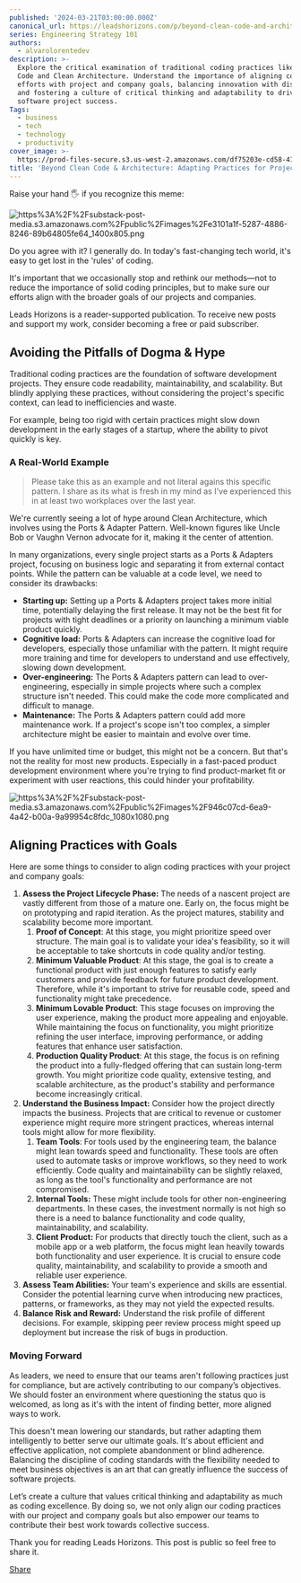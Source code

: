 ```yaml
---
published: '2024-03-21T03:00:00.000Z'
canonical_url: https://leadshorizons.com/p/beyond-clean-code-and-architecture
series: Engineering Strategy 101
authors:
  - alvarolorentedev
description: >-
  Explore the critical examination of traditional coding practices like Clean
  Code and Clean Architecture. Understand the importance of aligning coding
  efforts with project and company goals, balancing innovation with discipline,
  and fostering a culture of critical thinking and adaptability to drive
  software project success.
Tags:
  - business
  - tech
  - technology
  - productivity
cover_image: >-
  https://prod-files-secure.s3.us-west-2.amazonaws.com/df75203e-cd58-41eb-8339-d5bf4288eb0e/ee0aeb4e-0152-4dbb-a3d1-506dc0628a5a/bearly-generated-image-QJ27V8.png?X-Amz-Algorithm=AWS4-HMAC-SHA256&X-Amz-Content-Sha256=UNSIGNED-PAYLOAD&X-Amz-Credential=AKIAT73L2G45HZZMZUHI%2F20240321%2Fus-west-2%2Fs3%2Faws4_request&X-Amz-Date=20240321T120335Z&X-Amz-Expires=3600&X-Amz-Signature=9f06a8f656de4143ef494b353ab3a351c4b7d5ba91128fa7c724719f4130173c&X-Amz-SignedHeaders=host&x-id=GetObject
title: 'Beyond Clean Code & Architecture: Adapting Practices for Project Success'
---
```


Raise your hand 🖐️ if you recognize this meme:


![https%3A%2F%2Fsubstack-post-media.s3.amazonaws.com%2Fpublic%2Fimages%2Fe3101a1f-5287-4886-8246-89b64805fe64_1400x805.png](https://substackcdn.com/image/fetch/w_1456,c_limit,f_auto,q_auto:good,fl_progressive:steep/https%3A%2F%2Fsubstack-post-media.s3.amazonaws.com%2Fpublic%2Fimages%2Fe3101a1f-5287-4886-8246-89b64805fe64_1400x805.png)


Do you agree with it? I generally do. In today's fast-changing tech world, it's easy to get lost in the 'rules' of coding.


It's important that we occasionally stop and rethink our methods—not to reduce the importance of solid coding principles, but to make sure our efforts align with the broader goals of our projects and companies.


Leads Horizons is a reader-supported publication. To receive new posts and support my work, consider becoming a free or paid subscriber.


## Avoiding the Pitfalls of Dogma & Hype


Traditional coding practices are the foundation of software development projects. They ensure code readability, maintainability, and scalability. But blindly applying these practices, without considering the project's specific context, can lead to inefficiencies and waste.


For example, being too rigid with certain practices might slow down development in the early stages of a startup, where the ability to pivot quickly is key.


### A Real-World Example


> Please take this as an example and not literal agains this specific pattern. I share as its what is fresh in my mind as I've experienced this in at least two workplaces over the last year.


We're currently seeing a lot of hype around Clean Architecture, which involves using the Ports & Adapter Pattern. Well-known figures like Uncle Bob or Vaughn Vernon advocate for it, making it the center of attention.


In many organizations, every single project starts as a Ports & Adapters project, focusing on business logic and separating it from external contact points. While the pattern can be valuable at a code level, we need to consider its drawbacks:

- **Starting up:** Setting up a Ports & Adapters project takes more initial time, potentially delaying the first release. It may not be the best fit for projects with tight deadlines or a priority on launching a minimum viable product quickly.
- **Cognitive load:** Ports & Adapters can increase the cognitive load for developers, especially those unfamiliar with the pattern. It might require more training and time for developers to understand and use effectively, slowing down development.
- **Over-engineering:** The Ports & Adapters pattern can lead to over-engineering, especially in simple projects where such a complex structure isn't needed. This could make the code more complicated and difficult to manage.
- **Maintenance:** The Ports & Adapters pattern could add more maintenance work. If a project's scope isn't too complex, a simpler architecture might be easier to maintain and evolve over time.

If you have unlimited time or budget, this might not be a concern. But that's not the reality for most new products. Especially in a fast-paced product development environment where you're trying to find product-market fit or experiment with user reactions, this could hinder your profitability.


![https%3A%2F%2Fsubstack-post-media.s3.amazonaws.com%2Fpublic%2Fimages%2F946c07cd-6ea9-4a42-b00a-9a99954c8fdc_1080x1080.png](https://substackcdn.com/image/fetch/w_1456,c_limit,f_auto,q_auto:good,fl_progressive:steep/https%3A%2F%2Fsubstack-post-media.s3.amazonaws.com%2Fpublic%2Fimages%2F946c07cd-6ea9-4a42-b00a-9a99954c8fdc_1080x1080.png)


## Aligning Practices with Goals


Here are some things to consider to align coding practices with your project and company goals:

1. **Assess the Project Lifecycle Phase:** The needs of a nascent project are vastly different from those of a mature one. Early on, the focus might be on prototyping and rapid iteration. As the project matures, stability and scalability become more important.
	1. **Proof of Concept**: At this stage, you might prioritize speed over structure. The main goal is to validate your idea's feasibility, so it will be acceptable to take shortcuts in code quality and/or testing.
	2. **Minimum Valuable Product**: At this stage, the goal is to create a functional product with just enough features to satisfy early customers and provide feedback for future product development. Therefore, while it's important to strive for reusable code, speed and functionality might take precedence.
	3. **Minimum Lovable Product**: This stage focuses on improving the user experience, making the product more appealing and enjoyable. While maintaining the focus on functionality, you might prioritize refining the user interface, improving performance, or adding features that enhance user satisfaction.
	4. **Production Quality Product**: At this stage, the focus is on refining the product into a fully-fledged offering that can sustain long-term growth. You might prioritize code quality, extensive testing, and scalable architecture, as the product's stability and performance become increasingly critical.
2. **Understand the Business Impact:** Consider how the project directly impacts the business. Projects that are critical to revenue or customer experience might require more stringent practices, whereas internal tools might allow for more flexibility.
	1. **Team Tools**: For tools used by the engineering team, the balance might lean towards speed and functionality. These tools are often used to automate tasks or improve workflows, so they need to work efficiently. Code quality and maintainability can be slightly relaxed, as long as the tool's functionality and performance are not compromised.
	2. **Internal Tools:** These might include tools for other non-engineering departments. In these cases, the investment normally is not high so there is a need to balance functionality and code quality, maintainability, and scalability.
	3. **Client Product:** For products that directly touch the client, such as a mobile app or a web platform, the focus might lean heavily towards both functionality and user experience. It is crucial to ensure code quality, maintainability, and scalability to provide a smooth and reliable user experience.
3. **Assess Team Abilities:** Your team's experience and skills are essential. Consider the potential learning curve when introducing new practices, patterns, or frameworks, as they may not yield the expected results.
4. **Balance Risk and Reward:** Understand the risk profile of different decisions. For example, skipping peer review process might speed up deployment but increase the risk of bugs in production.

### Moving Forward


As leaders, we need to ensure that our teams aren't following practices just for compliance, but are actively contributing to our company’s objectives. We should foster an environment where questioning the status quo is welcomed, as long as it's with the intent of finding better, more aligned ways to work.


This doesn't mean lowering our standards, but rather adapting them intelligently to better serve our ultimate goals. It's about efficient and effective application, not complete abandonment or blind adherence. Balancing the discipline of coding standards with the flexibility needed to meet business objectives is an art that can greatly influence the success of software projects.


Let’s create a culture that values critical thinking and adaptability as much as coding excellence. By doing so, we not only align our coding practices with our project and company goals but also empower our teams to contribute their best work towards collective success.


Thank you for reading Leads Horizons. This post is public so feel free to share it.


[Share](https://www.notion.so/alvarolorentedev/%%share_url%%)

